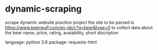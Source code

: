 # dynamic-scraping
scrape dynamic website practice project
the site to be parsed is 
https://www.beerwulf.com/en-gb/c?q=beer&type=0
to collect data about the beer name, price, rating, avaiability, short discription

language: python 3.8
package: requests-html
